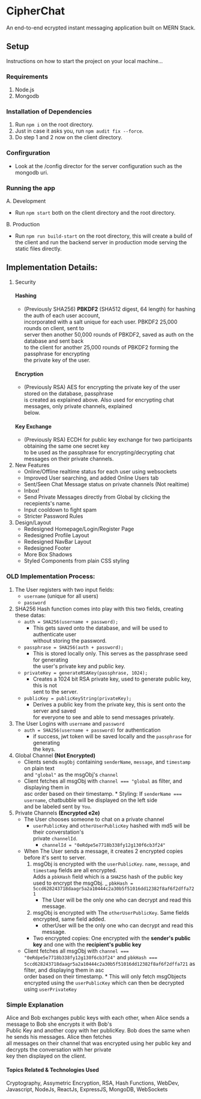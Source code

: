 # CipherChat

An end-to-end ecrypted instant messaging application built on MERN Stack.

## Setup

Instructions on how to start the project on your local machine...

### Requirements

1. Node.js
2. Mongodb

### Installation of Dependencies

1. Run `npm i` on the root directory.
2. Just in case it asks you, run `npm audit fix --force`.
3. Do step 1 and 2 now on the client directory.

### Confirguration

- Look at the /config director for the server configuration such as the mongodb uri.

### Running the app

A. Development

- Run `npm start` both on the client directory and the root directory.

B. Production

- Run `npm run build-start` on the root directory, this will create a build of the client
  and run the backend server in production mode serving the static files directly.

## Implementation Details:

1. Security
   #### Hashing
   - (Previously SHA256) **PBKDF2** (SHA512 digest, 64 length) for hashing the auth of each user account,  
     incorporated with a salt unique for each user. PBKDF2 25,000 rounds on client, sent to  
     server then another 50,000 rounds of PBKDF2, saved as auth on the database and sent back  
     to the client for another 25,000 rounds of PBKDF2 forming the passphrase for encrypting  
     the private key of the user.
   #### Encryption
   - (Previously RSA) AES for encrypting the private key of the user stored on the database, passphrase  
     is created as explained above. Also used for encrypting chat messages, only private channels, explained  
     below.
   #### Key Exchange
   - (Previously RSA) ECDH for public key exchange for two participants obtaining the same one secret key  
     to be used as the passphrase for encrypting/decrypting chat messages on their private channels.
2. New Features
   - Online/Offline realtime status for each user using websockets
   - Improved User searching, and added Online Users tab
   - Sent/Seen Chat Message status on private channels (Not realtime)
   - Inbox!
   - Send Private Messages directly from Global by clicking the recepients's name.
   - Input cooldown to fight spam
   - Stricter Password Rules
3. Design/Layout
   - Redesigned Homepage/Login/Register Page
   - Redesigned Profile Layout
   - Redesigned NavBar Layout
   - Redesigned Footer
   - More Box Shadows
   - Styled Components from plain CSS styling

### OLD Implementation Process:

1. The User registers with two input fields:
   - `username` (unique for all users)
   - `password`
2. SHA256 Hash function comes into play with this two fields, creating these datas:
   - `auth = SHA256(username + password);`
     - This gets saved onto the database, and will be used to authenticate user  
       without storing the password.
   - `passphrase = SHA256(auth + password);`
     - This is stored locally only. This serves as the passphrase seed for generating  
       the user's private key and public key.
   - `privateKey = generateRSAKey(passphrase, 1024);`
     - Creates a 1024 bit RSA private key, used to generate public key, this is not  
       sent to the server.
   - `publicKey = publicKeyString(privateKey);`
     - Derives a public key from the private key, this is sent onto the server and saved  
       for everyone to see and able to send messages privately.
3. The User Logins with `username` and `password`
   - `auth = SHA256(username + password)` for authentication
     - if success, jwt token will be saved locally and the `passphrase` for generating  
       the keys.
4. Global Channel **(Not Encrypted)**
   - Clients sends `msgObj` containing `senderName`, `message`, and `timestamp` on plain text  
     and `"global"` as the msgObj's `channel`
   - Client fetches all msgObj with `channel === "global` as filter, and displaying them in  
     asc order based on their timestamp. \* Styling: If `senderName === username`, chatbubble will be displayed on the left side  
      and be labeled sent by `You`.
5. Private Channels **(Encrypted e2e)**
   - The User chooses someone to chat on a private channel
     - `userPublicKey` and `otherUserPublicKey` hashed with md5 will be their converstation's  
       private `channelId`.
       - `channelId = "0eRdpe5e7718b338fy12g130f6cb3f24"`
   - When The User sends a message, it creates 2 encrypted copies before it's sent to server.
     1. msgObj is encrypted with the `userPublicKey`. `name`, `message`, and `timestamp` fields are all encrypted.  
        Adds a `pbkHash` field which is a `SHA256` hash of the public key used to encrypt the msgObj.
        \_ `pbkHash = 5ccd628243718daagr5a2a10444c2a30b5f51016dd12382f8af6f2dffa721`
        - The User will be the only one who can decrypt and read this message.
     2. msgObj is encrypted with The `otherUserPublicKey`. Same fields encrypted, same field added.
        - otherUser will be the only one who can decrypt and read this message.
     - Two encrypted copies: One encrypted with the **sender's public key** and one with the **recipient's public key**
   - Client fetches all msgObj with `channel === "0eRdpe5e7718b338fy12g130f6cb3f24"` and `pbkHash === 5ccd628243718daagr5a2a10444c2a30b5f51016dd12382f8af6f2dffa721` as filter, and displaying them in asc  
     order based on their timestamp. \* This will only fetch msgObjects encrypted using the `userPublicKey` which can then be decrypted  
      using `userPrivateKey`

### Simple Explanation

Alice and Bob exchanges public keys with each other, when Alice sends a message to Bob she encrypts it with Bob's  
Public Key and another copy with her publicKey. Bob does the same when he sends his messages. Alice then fetches  
all messages on their channel that was encrypted using her public key and decrypts the conversation with her private  
key then displayed on the client.

#### Topics Related & Technologies Used

Cryptography, Assymetric Encryption, RSA, Hash Functions, WebDev, Javascript, NodeJs, ReactJs, ExpressJS, MongoDB, WebSockets
